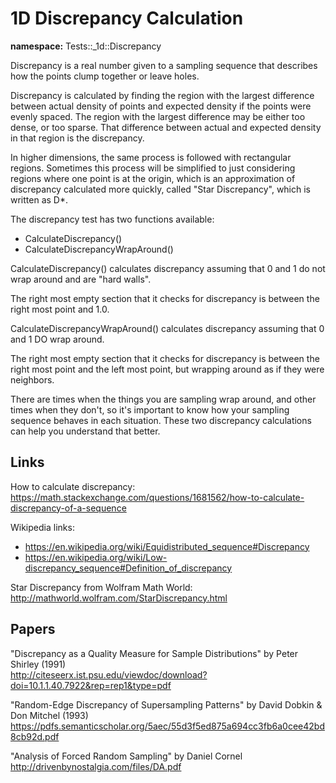 # 1D Discrepancy Calculation

**namespace:** Tests::_1d::Discrepancy

Discrepancy is a real number given to a sampling sequence that describes how the points clump together or leave holes.

Discrepancy is calculated by finding the region with the largest difference between actual density of points and expected density if the points were evenly spaced.  The region with the largest difference may be either too dense, or too sparse.  That difference between actual and expected density in that region is the discrepancy.

In higher dimensions, the same process is followed with rectangular regions.  Sometimes this process will be simplified to just considering regions where one point is at the origin, which is an approximation of discrepancy calculated more quickly, called "Star Discrepancy", which is written as D*.

The discrepancy test has two functions available:
* CalculateDiscrepancy()
* CalculateDiscrepancyWrapAround()

CalculateDiscrepancy() calculates discrepancy assuming that 0 and 1 do not wrap around and are "hard walls".

The right most empty section that it checks for discrepancy is between the right most point and 1.0.

CalculateDiscrepancyWrapAround() calculates discrepancy assuming that 0 and 1 DO wrap around.

The right most empty section that it checks for discrepancy is between the right most point and the left most point, but wrapping around as if they were neighbors.

There are times when the things you are sampling wrap around, and other times when they don't, so it's important to know how your sampling sequence behaves in each situation.  These two discrepancy calculations can help you understand that better.

## Links

How to calculate discrepancy: https://math.stackexchange.com/questions/1681562/how-to-calculate-discrepancy-of-a-sequence

Wikipedia links:
* https://en.wikipedia.org/wiki/Equidistributed_sequence#Discrepancy
* https://en.wikipedia.org/wiki/Low-discrepancy_sequence#Definition_of_discrepancy

Star Discrepancy from Wolfram Math World: http://mathworld.wolfram.com/StarDiscrepancy.html

## Papers

"Discrepancy as a Quality Measure for Sample Distributions" by Peter Shirley (1991)  
http://citeseerx.ist.psu.edu/viewdoc/download?doi=10.1.1.40.7922&rep=rep1&type=pdf


"Random-Edge Discrepancy of Supersampling Patterns" by David Dobkin & Don Mitchel (1993)  
https://pdfs.semanticscholar.org/5aec/55d3f5ed875a694cc3fb6a0cee42bd8cb92d.pdf


"Analysis of Forced Random Sampling" by Daniel Cornel  
http://drivenbynostalgia.com/files/DA.pdf

